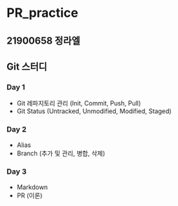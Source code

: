 # PR_practice

## **21900658 정라엘**
## Git 스터디
### Day 1
- Git 레파지토리 관리 (Init, Commit, Push, Pull)
- Git Status (Untracked, Unmodified, Modified, Staged)
### Day 2
- Alias
- Branch (추가 및 관리, 병합, 삭제)
### Day 3
- Markdown
- PR (이론)
